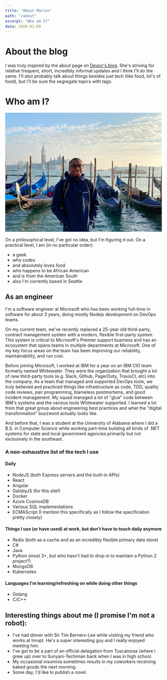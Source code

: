 ```yaml
---
title: "About Marcus"
path: "/about"
excerpt: "Who am I?"
date: 2020-01-09
---
```


# About the blog 

I was truly inspired by the about page on [Devon's blog](https://devonzuegel.com). She's striving for relative frequent, short, incredibly informal updates and I think I'll do the same. I'll also probably talk about things besides just tech (like food, lot's of food), but I'll be sure the segregate topics with tags.

# Who am I?

![Marcus In Venice](../images/Marcus_In_Venice.jpg)

On a philosophical level, I've got no idea, but I'm figuring it out. On a practical level, I am (in no particular order):
- a geek
- who codes
- and absolutely loves food
- who happens to be African American
- and is from the American South
- also I'm currently based in Seattle

## As an engineer

I'm a software engineer at Microsoft who has been working full-time in software for about 3 years, doing mostly Nodejs development on DevOps teams.

On my current team, we've recently replaced a 25-year old third-party, contract management system with a modern, flexible first-party system. This system is critical to Microsoft's Premier support business and has an ecosystem that spans teams in multiple departments at Microsoft. One of my key focus areas on the team has been improving our reliability, maintainability, and run cost.

Before joining Microsoft, I worked at IBM for a year on an IBM CIO team formerly named Whitewater. They were the organization that brought a lot of new third-party tools (e.g. Slack, Github, PagerDuty, TravisCI, etc) into the company. As a team that managed and supported DevOps tools, we truly believed and practiced things like infrastructure as code, TDD, quality code reviews, pair programming, blameless postmortems, and good incident management. My squad managed a lot of "glue" code between IBM's systems and the various tools Whitewater supported. I learned a lot from that great group about engineering best practices and what the "digital transformation" buzzword actually looks like. 

And before that, I was a student at the University of Alabama where I did a B.S. in Computer Science while working part-time building all kinds of .NET systems for state and local government agencies primarily but not exclusively in the southeast.

### A non-exhaustive list of the tech I use

#### Daily
- NodeJS (both Express servers and the built-in APIs)
- React
- Angular
- GatsbyJS (for this site!)
- Docker
- Azure CosmosDB
- Various SQL implementations
- ECMAScript (I mention this specifically as I follow the specification pretty closely)

#### Things I use (or have used) at work, but don't have to touch daily anymore
- Redis (both as a cache and as an incredibly flexible primary data store)
- C#
- Java 
- Python (most 3+, but who hasn't had to drop in to maintain a Python 2 project?)
- MongoDB
- Kubernetes

#### Languages I'm learning/refreshing on while doing other things
- Golang
- C/C++


## Interesting things about me (I promise I'm not a robot):
- I've had dinner with Sir Tim Berners-Lee while visiting my friend who works at Inrupt. He's a super interesting guy and I really enjoyed meeting him.
- I've got to be a part of an official delegation from Tuscaloosa (where I grew up) over to Sunyani-Techiman back when I was in high school.
- My occasional insomnia sometimes results in my coworkers receiving baked goods the next morning. 
- Some day, I'd like to publish a novel.

